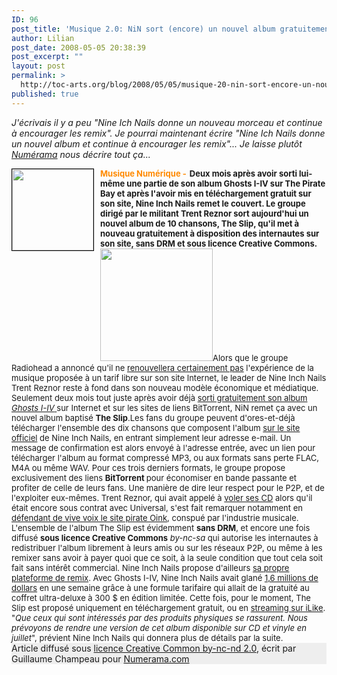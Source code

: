 ```yaml
---
ID: 96
post_title: 'Musique 2.0: NiN sort (encore) un nouvel album gratuitement, The Slip !'
author: Lilian
post_date: 2008-05-05 20:38:39
post_excerpt: ""
layout: post
permalink: >
  http://toc-arts.org/blog/2008/05/05/musique-20-nin-sort-encore-un-nouvel-album-gratuitement-the-slip/
published: true
---
```

*J'écrivais il y a peu "Nine Ich Nails donne un nouveau morceau et continue à encourager les remix". Je pourrai maintenant écrire "Nine Ich Nails donne un nouvel album et continue à encourager les remix"... Je laisse plutôt [Numérama][1] nous décrire tout ça...* <div style="font-size: 13px; font-weight: bold;">
  <div style="border: 1px solid #000000; float: left; margin-right: 10px;">
    <img src="http://www.numerama.com/media/attach/nintheslip.png" alt="" width="130" />
  </div>
  
  <div style="float: left; color: #ff8a00; padding-right: 5px;">
    Musique Numérique -
  </div>
  
  <div>
    Deux mois après avoir sorti lui-même une partie de son album Ghosts I-IV sur The Pirate Bay et après l'avoir mis en téléchargement gratuit sur son site, Nine Inch Nails remet le couvert. Le groupe dirigé par le militant Trent Reznor sort aujourd'hui un nouvel album de 10 chansons, The Slip, qu'il met à nouveau gratuitement à disposition des internautes sur son site, sans DRM et sous licence Creative Commons.
  </div>
</div>

<div id="newstext" style="font-size: 13px;">
  <span><span> <img class="alignnone" title="nine inch nails album gratuit" src="http://www.numerama.com/media/attach/nintheslip-big.png" alt="" width="180" height="180" />Alors que le groupe Radiohead a annoncé qu'il ne <a href="http://www.numerama.com/magazine/9482-Radiohead-ne-renouvellera-pas-l-experience-d-In-Rainbows.html">renouvellera certainement pas</a> l'expérience de la musique proposée à un tarif libre sur son site Internet, le leader de Nine Inch Nails Trent Reznor reste à fond dans son nouveau modèle économique et médiatique. Seulement deux mois tout juste après avoir déjà <a href="http://www.numerama.com/magazine/8770-Quand-Nine-Inch-Nails-utilise-BitTorrent-et-les-Creative-Commons.html">sorti gratuitement son album <em>Ghosts I-IV</em> </a>sur Internet et sur les sites de liens BitTorrent, NiN remet ça avec un nouvel album baptisé <strong>The Slip</strong>.</span></span>Les fans du groupe peuvent d'ores-et-déjà télécharger l'ensemble des dix chansons que composent l'album <a href="http://dl.nin.com/theslip/signup" target="_blank">sur le site officiel</a> de Nine Inch Nails, en entrant simplement leur adresse e-mail. Un message de confirmation est alors envoyé à l'adresse entrée, avec un lien pour télécharger l'album au format compressé MP3, ou aux formats sans perte FLAC, M4A ou même WAV. Pour ces trois derniers formats, le groupe propose exclusivement des liens <strong>BitTorrent </strong>pour économiser en bande passante et profiter de celle de leurs fans. Une manière de dire leur respect pour le P2P, et de l'exploiter eux-mêmes. Trent Reznor, qui avait appelé à <a href="http://www.numerama.com/magazine/5290-Trent-Reznor-appelle-ses-fans-a-voler-ses-CDs.html">voler ses CD</a> alors qu'il était encore sous contrat avec Universal, s'est fait remarquer notamment en <a href="http://www.numerama.com/magazine/5543-Le-leader-de-Nine-Inch-Nails-utilisait-OiNK.html">défendant de vive voix le site pirate Oink</a>, conspué par l'industrie musicale. L'ensemble de l'album The Slip est évidemment <strong>sans DRM</strong>, et encore une fois diffusé <strong>sous licence Creative Commons</strong> <em>by-nc-sa</em> qui autorise les internautes à redistribuer l'album librement à leurs amis ou sur les réseaux P2P, ou même à les remixer sans avoir à payer quoi que ce soit, à la seule condition que tout cela soit fait sans intérêt commercial. Nine Inch Nails propose d'ailleurs <a href="http://www.numerama.com/magazine/5725-Au-diable-Universal-Trent-Reznor-lance-sa-plateforme-de-remixes.html">sa propre plateforme de remix</a>. Avec Ghosts I-IV, Nine Inch Nails avait glané <a href="http://www.numerama.com/magazine/8899-Nine-Inch-Nails-gagne-16-millions-de-dollars-la-premiere-semaine.html">1,6 millions de dollars</a> en une semaine grâce à une formule tarifaire qui allait de la gratuité au coffret ultra-deluxe à 300 $ en édition limitée. Cette fois, pour le moment, The Slip est proposé uniquement en téléchargement gratuit, ou en <a href="http://www.ilike.com/artist/Nine+Inch+Nails" target="_blank">streaming sur iLike</a>. "<em>Que ceux qui sont intéressés par des produits physiques se rassurent. Nous prévoyons de rendre une version de cet album disponible sur CD et vinyle en juillet</em>", prévient Nine Inch Nails qui donnera plus de détails par la suite.
</div>

<div style="background-color: #eeeeee;">
  Article diffusé sous <a href="http://creativecommons.org/licenses/by-nc-nd/2.0/fr/">licence Creative Common by-nc-nd 2.0</a>, écrit par Guillaume Champeau pour <a href="http://www.numerama.com/magazine/9493-NiN-sort-encore-un-nouvel-album-gratuitement-The-Slip.html">Numerama.com</a>
</div>

 [1]: http://www.numerama.com/magazine/copier/9493-NiN-sort-encore-un-nouvel-album-gratuitement-The-Slip.html